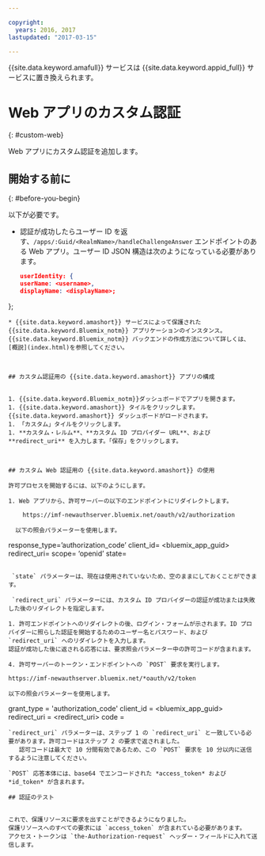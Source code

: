 ```yaml
---

copyright:
  years: 2016, 2017
lastupdated: "2017-03-15"

---
```


{{site.data.keyword.amafull}} サービスは {{site.data.keyword.appid_full}} サービスに置き換えられます。

# Web アプリのカスタム認証
{: #custom-web}

Web アプリにカスタム認証を追加します。

## 開始する前に
{: #before-you-begin}

以下が必要です。
* 認証が成功したらユーザー ID を返す、`/apps/:Guid/<RealmName>/handleChallengeAnswer` エンドポイントのある Web アプリ。ユーザー ID JSON 構造は次のようになっている必要があります。

   ```json
  userIdentity: {
  userName: <username>,
  displayName: <displayName>;
 };
```
* {{site.data.keyword.amashort}} サービスによって保護された {{site.data.keyword.Bluemix_notm}} アプリケーションのインスタンス。{{site.data.keyword.Bluemix_notm}} バックエンドの作成方法について詳しくは、[概説](index.html)を参照してください。



## カスタム認証用の {{site.data.keyword.amashort}} アプリの構成


1. {{site.data.keyword.Bluemix_notm}}ダッシュボードでアプリを開きます。
1. {{site.data.keyword.amashort}} タイルをクリックします。{{site.data.keyword.amashort}} ダッシュボードがロードされます。
1. 「カスタム」タイルをクリックします。
1. **カスタム・レルム**、**カスタム ID プロバイダー URL**、および **redirect_uri** を入力します。「保存」をクリックします。



## カスタム Web 認証用の {{site.data.keyword.amashort}} の使用

許可プロセスを開始するには、以下のようにします。

1. Web アプリから、許可サーバーの以下のエンドポイントにリダイレクトします。

    https://imf-newauthserver.bluemix.net/oauth/v2/authorization

  以下の照会パラメーターを使用します。
   ```
   response_type=’authorization_code’
   client_id= <bluemix\_app\_guid>
   redirect_uri= <uri for the redirect after getting an authorization code>
   scope= ‘openid’
   state= <state>
   ```

    `state` パラメーターは、現在は使用されていないため、空のままにしておくことができます。

    `redirect_uri` パラメーターには、カスタム ID プロバイダーの認証が成功または失敗した後のリダイレクトを指定します。

1. 許可エンドポイントへのリダイレクトの後、ログイン・フォームが示されます。ID プロバイダーに照らした認証を開始するためのユーザー名とパスワード、および `redirect_uri` へのリダイレクトを入力します。
認証が成功した後に返される応答には、要求照会パラメーター中の許可コードが含まれます。

4. 許可サーバーのトークン・エンドポイントへの `POST` 要求を実行します。

 https://imf-newauthserver.bluemix.net/*oauth/v2/token

 以下の照会パラメーターを使用します。
 ```
 grant_type = 'authorization_code'
 client_id = <bluemix_app_guid>
 redirect_uri = <redirect_uri>
 code = <authorization code>
 ```
`redirect_uri` パラメーターは、ステップ 1 の `redirect_uri` と一致している必要があります。許可コードはステップ 2 の要求で返されました。
    認可コードは最大で 10 分間有効であるため、この `POST` 要求を 10 分以内に送信するように注意してください。

`POST` 応答本体には、base64 でエンコードされた *access_token* および
*id_token* が含まれます。

## 認証のテスト


これで、保護リソースに要求を出すことができるようになりました。
保護リソースへのすべての要求には `access_token` が含まれている必要があります。
アクセス・トークンは `the-Authorization-request` ヘッダー・フィールドに入れて送信します。
